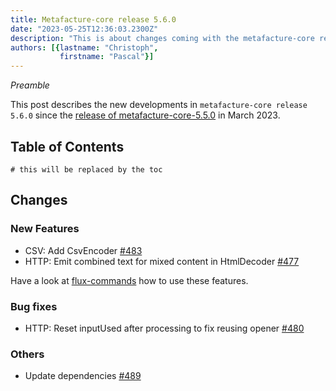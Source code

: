 ```yaml
---
title: Metafacture-core release 5.6.0
date: "2023-05-25T12:36:03.2300Z"
description: "This is about changes coming with the metafacture-core release 5.6.0"
authors: [{lastname: "Christoph",
           firstname: "Pascal"}]
---
```


*Preamble*

This post describes the new developments in `metafacture-core release 5.6.0` since the [release of
 metafacture-core-5.5.0](https://blog.metafacture.org/metafacture-core-5.5.0/) in March 2023.

## Table of Contents

```toc
# this will be replaced by the toc
```

## Changes

### New Features

- CSV: Add CsvEncoder [#483](https://github.com/metafacture/metafacture-core/issues/483)
- HTTP: Emit combined text for mixed content in HtmlDecoder [#477](https://github.com/metafacture/metafacture-core/pull/477)

Have a look at [flux-commands](https://github.com/metafacture/metafacture-documentation/blob/master/flux-commands.md) how to use these features.

### Bug fixes

- HTTP: Reset inputUsed after processing to fix reusing opener [#480](https://github.com/metafacture/metafacture-core/pull/480)

### Others

- Update dependencies [#489](https://github.com/metafacture/metafacture-core/pull/489)

